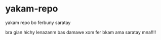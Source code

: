 # yakam-repo
yakam repo bo ferbuny saratay

bra gian hichy lenazanm bas damawe xom fer bkam ama saratay mna!!!!
